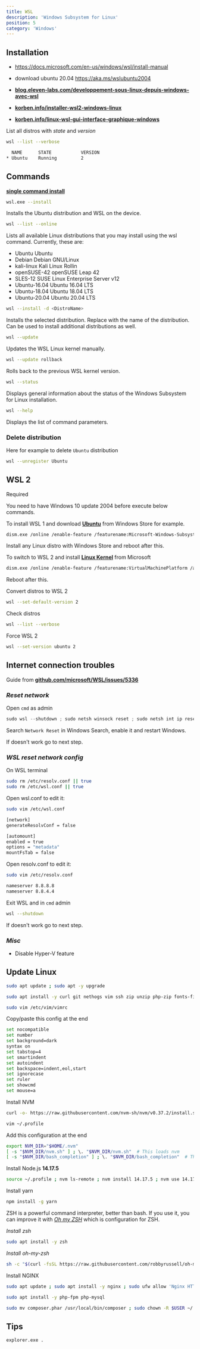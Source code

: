 ```yaml
---
title: WSL
description: 'Windows Subsystem for Linux'
position: 5
category: 'Windows'
---
```


## Installation

- <https://docs.microsoft.com/en-us/windows/wsl/install-manual>
- download ubuntu 20.04 <https://aka.ms/wslubuntu2004>

- [**blog.eleven-labs.com/developpement-sous-linux-depuis-windows-avec-wsl**](https://blog.eleven-labs.com/fr/le-developpement-sous-linux-depuis-windows-10-avec-wsl-2/)
- [**korben.info/installer-wsl2-windows-linux**](https://korben.info/installer-wsl2-windows-linux.html)
- [**korben.info/linux-wsl-gui-interface-graphique-windows**](https://korben.info/linux-wsl-gui-interface-graphique-windows-10.html)

List all distros with *state* and *version*

```bash
wsl --list --verbose
```

```bash
  NAME      STATE           VERSION
* Ubuntu    Running         2
```

## Commands

[**single command install**](https://www.ghacks.net/2021/08/01/install-windows-subsystem-for-linux-with-a-single-command/)

```bash
wsl.exe --install
```

Installs the Ubuntu distribution and WSL on the device.

```bash
wsl --list --online
```

Lists all available Linux distributions that you may install using the wsl command. Currently, these are:

- Ubuntu Ubuntu
- Debian Debian GNU/Linux
- kali-linux Kali Linux Rollin
- openSUSE-42 openSUSE Leap 42
- SLES-12 SUSE Linux Enterprise Server v12
- Ubuntu-16.04 Ubuntu 16.04 LTS
- Ubuntu-18.04 Ubuntu 18.04 LTS
- Ubuntu-20.04 Ubuntu 20.04 LTS

```bash
wsl --install -d <DistroName>
```

Installs the selected distribution. Replace <DistroName> with the name of the distribution. Can be used to install additional distributions as well.

```bash
wsl --update
```

Updates the WSL Linux kernel manually.

```bash
wsl --update rollback
```

Rolls back to the previous WSL kernel version.

```bash
wsl --status
```

Displays general information about the status of the Windows Subsystem for Linux installation.

```bash
wsl --help
```

Displays the list of command parameters.

### Delete distribution

Here for example to delete `Ubuntu` distribution

```bash
wsl --unregister Ubuntu
```

## WSL 2

<alert type="info"> Required

You need to have Windows 10 update 2004 before execute below commands.

</alert>

To install WSL 1 and download [**Ubuntu**](https://www.microsoft.com/en-US/p/ubuntu/9nblggh4msv6#activetab=pivot:overviewtab) from Windows Store for example.

```bash
dism.exe /online /enable-feature /featurename:Microsoft-Windows-Subsystem-Linux /all
```

<alert type="warning">

Install any Linux distro with Windows Store and reboot after this.

</alert>

To switch to WSL 2 and install [**Linux Kernel**](https://wslstorestorage.blob.core.windows.net/wslblob/wsl_update_x64.msi) from Microsoft

```bash
dism.exe /online /enable-feature /featurename:VirtualMachinePlatform /all
```

<alert type="warning">

Reboot after this.

</alert>

Convert distros to WSL 2

```bash
wsl --set-default-version 2
```

Check distros

```bash
wsl --list --verbose
```

<alert type="info"> Force WSL 2

```bash
wsl --set-version ubuntu 2
```

</alert>

## **Internet connection troubles**

Guide from [**github.com/microsoft/WSL/issues/5336**](https://github.com/microsoft/WSL/issues/5336#issuecomment-653881695)

### ***Reset network***

Open `cmd` as admin

```ps1
sudo wsl --shutdown ; sudo netsh winsock reset ; sudo netsh int ip reset all ; sudo netsh winhttp reset proxy ; sudo ipconfig /flushdns ; sudo netsh winsock reset ; sudo shutdown /r
```

Search `Network Reset` in Windows Search, enable it and restart Windows.

If doesn't work go to next step.

### ***WSL reset network config***

On WSL terminal

```bash
sudo rm /etc/resolv.conf || true
sudo rm /etc/wsl.conf || true
```

Open wsl.conf to edit it:

```bash
sudo vim /etc/wsl.conf
```

```bash
[network]
generateResolvConf = false

[automount]
enabled = true
options = "metadata"
mountFsTab = false
```

Open resolv.conf to edit it:

```bash
sudo vim /etc/resolv.conf
```

```bash
nameserver 8.8.8.8
nameserver 8.8.4.4
```

Exit WSL and in `cmd` admin

```bash
wsl --shutdown
```

If doesn't work go to next step.

### ***Misc***

- Disable Hyper-V feature

## Update Linux

```bash
sudo apt update ; sudo apt -y upgrade
```

```bash
sudo apt install -y curl git nethogs vim ssh zip unzip php-zip fonts-firacode net-tools speedtest-cli ; sudo chmod u+s $(which nethogs)
```

```bash
sudo vim /etc/vim/vimrc
```

Copy/paste this config at the end

```bash
set nocompatible
set number
set background=dark
syntax on
set tabstop=4
set smartindent
set autoindent
set backspace=indent,eol,start
set ignorecase
set ruler
set showcmd
set mouse=a
```

Install NVM

```bash
curl -o- https://raw.githubusercontent.com/nvm-sh/nvm/v0.37.2/install.sh | bash
```

```bash
vim ~/.profile
```

Add this configuration at the end

```bash
export NVM_DIR="$HOME/.nvm"
[ -s "$NVM_DIR/nvm.sh" ] ; \. "$NVM_DIR/nvm.sh"  # This loads nvm
[ -s "$NVM_DIR/bash_completion" ] ; \. "$NVM_DIR/bash_completion"  # This loads nvm bash_completion
```

Install Node.js **14.17.5**

```bash
source ~/.profile ; nvm ls-remote ; nvm install 14.17.5 ; nvm use 14.17.5 ; nvm alias default 14.17.5 ; nvm use default ; nvm ls ; node -v
```

Install yarn

```bash
npm install -g yarn
```

ZSH is a powerful command interpreter, better than bash. If you use it, you can improve it with [*Oh my ZSH*](https://ohmyz.sh/) which is configuration for ZSH.

*Install zsh*

```bash
sudo apt install -y zsh
```

*Install oh-my-zsh*

```bash
sh -c "$(curl -fsSL https://raw.githubusercontent.com/robbyrussell/oh-my-zsh/master/tools/install.sh)"
```

Install NGINX

```bash
sudo apt update ; sudo apt install -y nginx ; sudo ufw allow 'Nginx HTTP'
```

```bash
sudo apt install -y php-fpm php-mysql
```

```bash
sudo mv composer.phar /usr/local/bin/composer ; sudo chown -R $USER ~/.config/composer/ ; composer global require laravel/installer
```

## Tips

```bash
explorer.exe .
```

